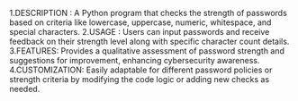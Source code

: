 1.DESCRIPTION : A Python program that checks the strength of passwords based on criteria like lowercase, uppercase, numeric, whitespace, and special characters.
2.USAGE : Users can input passwords and receive feedback on their strength level along with specific character count details.
3.FEATURES: Provides a qualitative assessment of password strength and suggestions for improvement, enhancing cybersecurity awareness.
4.CUSTOMIZATION: Easily adaptable for different password policies or strength criteria by modifying the code logic or adding new checks as needed.
